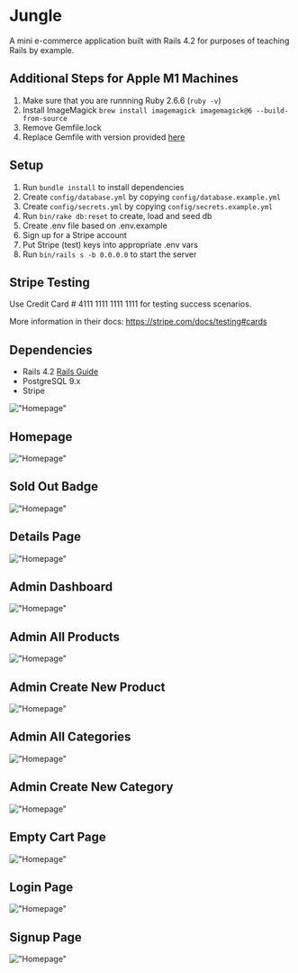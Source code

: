 # Jungle

A mini e-commerce application built with Rails 4.2 for purposes of teaching Rails by example.

## Additional Steps for Apple M1 Machines

1. Make sure that you are runnning Ruby 2.6.6 (`ruby -v`)
1. Install ImageMagick `brew install imagemagick imagemagick@6 --build-from-source`
2. Remove Gemfile.lock
3. Replace Gemfile with version provided [here](https://gist.githubusercontent.com/FrancisBourgouin/831795ae12c4704687a0c2496d91a727/raw/ce8e2104f725f43e56650d404169c7b11c33a5c5/Gemfile)

## Setup

1. Run `bundle install` to install dependencies
2. Create `config/database.yml` by copying `config/database.example.yml`
3. Create `config/secrets.yml` by copying `config/secrets.example.yml`
4. Run `bin/rake db:reset` to create, load and seed db
5. Create .env file based on .env.example
6. Sign up for a Stripe account
7. Put Stripe (test) keys into appropriate .env vars
8. Run `bin/rails s -b 0.0.0.0` to start the server

## Stripe Testing

Use Credit Card # 4111 1111 1111 1111 for testing success scenarios.

More information in their docs: <https://stripe.com/docs/testing#cards>

## Dependencies

* Rails 4.2 [Rails Guide](http://guides.rubyonrails.org/v4.2/)
* PostgreSQL 9.x
* Stripe

!["Homepage"]()

## Homepage
!["Homepage"](https://github.com/tennaaro/Jungle/blob/master/docs/Screen%20Shot%202021-11-17%20at%205.43.06%20PM.png?raw=true)

## Sold Out Badge
!["Homepage"](https://github.com/tennaaro/Jungle/blob/master/docs/Screen%20Shot%202021-11-17%20at%205.45.31%20PM.png?raw=true)

## Details Page
!["Homepage"](https://github.com/tennaaro/Jungle/blob/master/docs/Screen%20Shot%202021-11-17%20at%205.47.19%20PM.png?raw=true)

## Admin Dashboard
!["Homepage"](https://github.com/tennaaro/Jungle/blob/master/docs/Screen%20Shot%202021-11-17%20at%205.48.26%20PM.png?raw=true)

## Admin All Products
!["Homepage"](https://github.com/tennaaro/Jungle/blob/master/docs/Screen%20Shot%202021-11-17%20at%205.48.45%20PM.png?raw=true)

## Admin Create New Product
!["Homepage"](https://github.com/tennaaro/Jungle/blob/master/docs/Screen%20Shot%202021-11-17%20at%205.49.33%20PM.png?raw=true)

## Admin All Categories
!["Homepage"](https://github.com/tennaaro/Jungle/blob/master/docs/Screen%20Shot%202021-11-17%20at%205.49.57%20PM.png?raw=true)

## Admin Create New Category
!["Homepage"](https://github.com/tennaaro/Jungle/blob/master/docs/Screen%20Shot%202021-11-17%20at%205.50.10%20PM.png?raw=true)

## Empty Cart Page
!["Homepage"](https://github.com/tennaaro/Jungle/blob/master/docs/Screen%20Shot%202021-11-17%20at%205.56.23%20PM.png?raw=true)

## Login Page
!["Homepage"](https://github.com/tennaaro/Jungle/blob/master/docs/Screen%20Shot%202021-11-17%20at%205.56.54%20PM.png?raw=true)

## Signup Page
!["Homepage"](https://github.com/tennaaro/Jungle/blob/master/docs/Screen%20Shot%202021-11-17%20at%205.57.07%20PM.png?raw=true)
